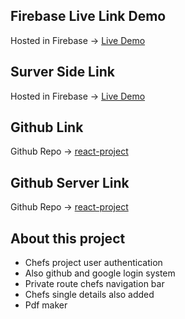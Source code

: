 ## Firebase Live Link Demo
Hosted in Firebase -> [Live Demo](https://chef-hunter-faeae.web.app)

## Surver Side Link
Hosted in Firebase -> [Live Demo](https://chef-server-iamshihabpro.vercel.app/data)

## Github Link
Github Repo -> [react-project](https://github.com/IamShihabPro/chef-client)

## Github Server Link
Github Repo -> [react-project](https://github.com/IamShihabPro/chef-server)

## About this project

* Chefs project user authentication 
* Also github and google login system
* Private route chefs navigation bar
* Chefs single details also added
* Pdf maker 